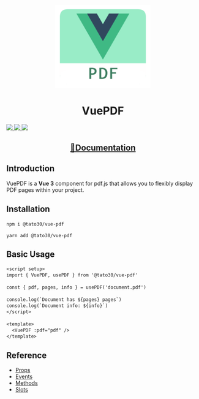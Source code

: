 <div align="center">
  <img width=250 src="./docs/.vuepress/public/logo.png" />
  <h1>VuePDF</h1>
</div>

<p>
  <a href="www.npmjs.com/package/@tato30/vue-pdf">
    <img src="https://img.shields.io/npm/v/@tato30/vue-pdf?style=flat-square" />
  </a>
  <a href="www.npmjs.com/package/@tato30/vue-pdf">
    <img src="https://img.shields.io/npm/dw/@tato30/vue-pdf?style=flat-square" />
  </a>
  <a href="./LICENSE">
    <img src="https://img.shields.io/npm/l/@tato30/vue-pdf?style=flat-square" />
  </a>
</p>

<div align="center">
  <h2><a href="https://tato30.github.io/VuePDF/">📖Documentation</a></h2>
</div>

## Introduction

VuePDF is a **Vue 3** component for pdf.js that allows you to flexibly display PDF pages within your project.

## Installation

```console
npm i @tato30/vue-pdf
```

```console
yarn add @tato30/vue-pdf
```

## Basic Usage

```vue
<script setup>
import { VuePDF, usePDF } from '@tato30/vue-pdf'

const { pdf, pages, info } = usePDF('document.pdf')

console.log(`Document has ${pages} pages`)
console.log(`Document info: ${info}`)
</script>

<template>
  <VuePDF :pdf="pdf" />
</template>
```

## Reference

* [Props](./docs/guide/props.md)
* [Events](./docs/guide/events.md)
* [Methods](./docs/guide/methods.md)
* [Slots](./docs/guide/slots.md)
